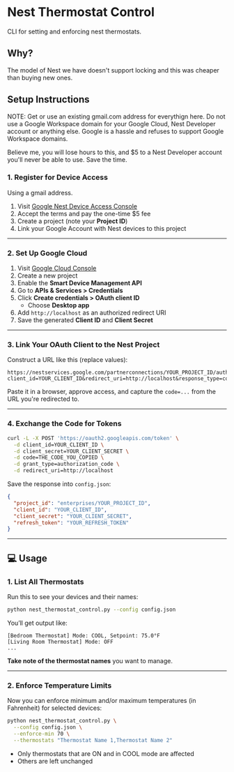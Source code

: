 # Nest Thermostat Control

CLI for setting and enforcing nest thermostats.

## Why?

The model of Nest we have doesn't support locking and this was cheaper than buying new ones.

## Setup Instructions

NOTE: Get or use an existing gmail.com address for everythign here. Do not use a Google Workspace domain for your Google Cloud, Nest Developer account or anything else. Google is a hassle and refuses to support Google Workspace domains. 

Believe me, you will lose hours to this, and $5 to a Nest Developer account you'll never be able to use. Save the time.

### 1. Register for Device Access

Using a gmail address.

1. Visit [Google Nest Device Access Console](https://console.nest.google.com/device-access)
2. Accept the terms and pay the one-time $5 fee
3. Create a project (note your **Project ID**)
4. Link your Google Account with Nest devices to this project

---

### 2. Set Up Google Cloud

1. Visit [Google Cloud Console](https://console.cloud.google.com/)
2. Create a new project
3. Enable the **Smart Device Management API**
4. Go to **APIs & Services > Credentials**
5. Click **Create credentials > OAuth client ID**
   - Choose **Desktop app**
6. Add `http://localhost` as an authorized redirect URI
7. Save the generated **Client ID** and **Client Secret**

---

### 3. Link Your OAuth Client to the Nest Project

Construct a URL like this (replace values):

```
https://nestservices.google.com/partnerconnections/YOUR_PROJECT_ID/auth?client_id=YOUR_CLIENT_ID&redirect_uri=http://localhost&response_type=code&scope=https://www.googleapis.com/auth/sdm.service&access_type=offline&prompt=consent
```

Paste it in a browser, approve access, and capture the `code=...` from the URL you're redirected to.

---

### 4. Exchange the Code for Tokens

```bash
curl -L -X POST 'https://oauth2.googleapis.com/token' \
  -d client_id=YOUR_CLIENT_ID \
  -d client_secret=YOUR_CLIENT_SECRET \
  -d code=THE_CODE_YOU_COPIED \
  -d grant_type=authorization_code \
  -d redirect_uri=http://localhost
```

Save the response into `config.json`:

```json
{
  "project_id": "enterprises/YOUR_PROJECT_ID",
  "client_id": "YOUR_CLIENT_ID",
  "client_secret": "YOUR_CLIENT_SECRET",
  "refresh_token": "YOUR_REFRESH_TOKEN"
}
```

---

## 💻 Usage

### 1. List All Thermostats

Run this to see your devices and their names:

```bash
python nest_thermostat_control.py --config config.json
```

You’ll get output like:

```
[Bedroom Thermostat] Mode: COOL, Setpoint: 75.0°F
[Living Room Thermostat] Mode: OFF
...
```

**Take note of the thermostat names** you want to manage.

---

### 2. Enforce Temperature Limits

Now you can enforce minimum and/or maximum temperatures (in Fahrenheit) for selected devices:

```bash
python nest_thermostat_control.py \
  --config config.json \
  --enforce-min 70 \
  --thermostats "Thermostat Name 1,Thermostat Name 2"
```

- Only thermostats that are ON and in COOL mode are affected
- Others are left unchanged
